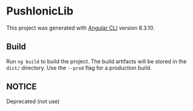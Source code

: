 # PushIonicLib

This project was generated with [Angular CLI](https://github.com/angular/angular-cli) version 8.3.10.

## Build

Run `ng build` to build the project. The build artifacts will be stored in the `dist/` directory. Use the `--prod` flag for a production build.

## NOTICE

Deprecated (not use)
